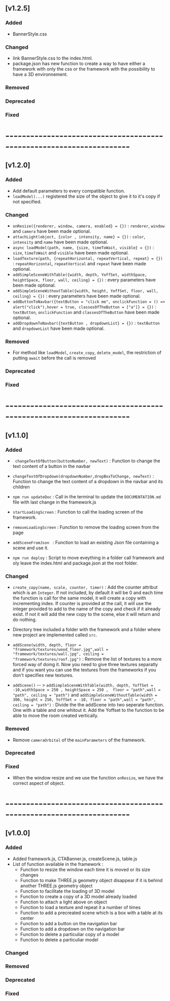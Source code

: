 ## [v1.2.5]
### Added
- BannerStyle.css

### Changed
- link BannerStyle.css to the index.html.
- package.json has new function to create a way to have either a framework with only the css or the framework with the possibility to have a 3D environnement.

### Removed

### Deprecated

### Fixed

# --------------------------------------------------------------------

## [v1.2.0]
### Added
- Add default parameters to every compatible function.
- `loadModel(...)` registered the size of the object to give it to it's copy if not specified.

### Changed
- `onResize({renderer, window, camera, enabled} = {})` : `renderer`, `window` and `camera` have been made optional.
- `attachLight(object, {color , intensity, name} = {})` : `color`, `intensity` and `name` have been made optional.
- `async loadModel(path, name, {size, timeToWait, visible} = {})` : `size`, `timeToWait` and `visible` have been made optional.
- `loadTexture(path, {repeatHorizontal, repeatVertical, repeat} = {})` : `repeatHorizontal`, `repeatVertical` and `repeat` have been made optional.
- `addSimpleSceneWithTable({width, depth, YoffSet, widthSpace, heightSpace, floor, wall, ceiling} = {})` : every parameters have been made optional.
- `addSimpleSceneWithoutTable({width, height, YoffSet, floor, wall, ceiling} = {})` : every parameters have been made optional.
- `addButtonToNavbar({textButton = "click me", onclickFunction = () => alert("click"),hover = true, classesOfTheButton = ["a"]} = {})` : `textButton`, `onclickFunction` and `classesOfTheButton` have been made optional.
- `addDropdownToNavbar({textButton , dropdownList} = {})` : `textButton` and `dropdownList` have been made optional.

### Removed
- For method like `loadModel`, `create_copy`, `delete_model`, the restriction of putting `await` before the call is removed

### Deprecated

### Fixed

# --------------------------------------------------------------------

## [v1.1.0]
### Added
- ``` changeTextOfButton(buttonNumber, newText)``` : Function to change the text content of a button in the navbar

- ``` changeTextOfDropdown(dropdownNumber,dropBoxToChange, newText) ``` : Function to change the text content of a dropdown in the navbar and its children

- ```npm run updateDoc``` : Call in the terminal to update the `DOCUMENTATION.md` file with last change in the framework.js

- ```startLoadingScreen``` : Function to call the loading screen of the framework.

- ```removeLoadingScreen``` : Function to remove the loading screen from the page

- ```addSceneFromJson ``` : Function to load an existing Json file containing a scene and use it.

- `npm run deploy` : Script to move eveything in a folder call framework and oly leave the index.html and package.json at the root folder.

### Changed
- ```create_copy(name, scale, counter, timer)``` :  Add the counter attribut which is an ``Integer``. If not included, by default it will be 0 and each time the function is call for the same model, it will create a copy with incrementing index. If counter is provided at the call, it will use the integer provided to add to the name of the copy and check if it already exist. If not it will add the new copy to the scene, else it will return and do nothing.

- Directory tree included a folder with the framework and a folder where new project are implemented called ``` src ```.

- ```addScene(width, depth, floor = "framework/textures/wood_floor.jpg",wall = "framework/textures/wall.jpg", ceiling = "framework/textures/roof.jpg")``` : Remove the list of textures to a more forced way of doing it. Now you need to give three textures separatly and if you want you can use the textures from the frameworks if you don't specifies new textures.

- `addScene()` -- > `addSimpleSceneWithTable(width, depth, YoffSet = -10,widthSpace = 250 , heightSpace = 250 ,  floor = "path",wall = "path", ceiling = "path")` and `addSimpleSceneWithoutTable(width = 300, height = 250, YoffSet = -10, floor = "path",wall = "path", ceiling = "path")` : Divide the the addScene into two seperate function. One with a table and one whitout it. Add the Yoffset to the function to be able to move the room created vertically.

### Removed
- Remove `cameraOrbital` of the `mainParameters` of the framework.

### Deprecated

### Fixed
- When the window resize and we use the function `onResize`, we have the correct aspect of object.

# --------------------------------------------------------------------

## [v1.0.0]
### Added
- Added framework.js, CTABanner.js, createScene.js, table.js
- List of function available in the framework :
    - Function to resize the window each time it is moved or its size changes
    - Function to make THREE.js geometry object disappear if it is behind another THREE.js geometry object
    - Function to facilitate the loading of 3D model
    - Function to create a copy of a 3D model already loaded
    - Function to attach a light above on object
    - Function to load a texture and repeat it a number of times
    - Function to add a precreated scene which is a box with a table at its center
    - Function to add a button on the navigation bar
    - Function to add a dropdown on the navigation bar
    - Function to delete a particuliar copy of a model
    - Function to delete a particuliar model

### Changed

### Removed

### Deprecated

### Fixed
